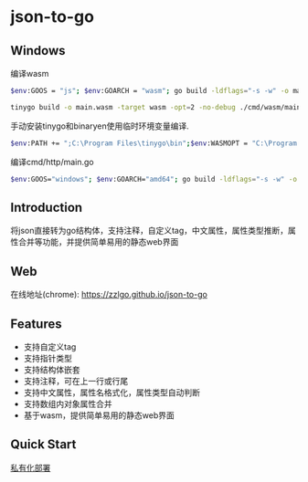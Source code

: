 # json-to-go

## Windows
编译wasm
```bash
$env:GOOS = "js"; $env:GOARCH = "wasm"; go build -ldflags="-s -w" -o main.wasm cmd/wasm/main.go
```
```bash
tinygo build -o main.wasm -target wasm -opt=2 -no-debug ./cmd/wasm/main.go
```
手动安装tinygo和binaryen使用临时环境变量编译.
```bash
$env:PATH += ";C:\Program Files\tinygo\bin";$env:WASMOPT = "C:\Program Files\binaryen\bin\wasm-opt.exe"; tinygo build -o main.wasm -target wasm -opt=2 -no-debug ./cmd/wasm/main.go
```

编译cmd/http/main.go
```bash
$env:GOOS="windows"; $env:GOARCH="amd64"; go build -ldflags="-s -w" -o app.exe cmd/http/main.go
```

## Introduction

将json直接转为go结构体，支持注释，自定义tag，中文属性，属性类型推断，属性合并等功能，并提供简单易用的静态web界面

## Web

在线地址(chrome): https://zzlgo.github.io/json-to-go

## Features

* 支持自定义tag
* 支持指针类型
* 支持结构体嵌套
* 支持注释，可在上一行或行尾
* 支持中文属性，属性名格式化，属性类型自动判断
* 支持数组内对象属性合并
* 基于wasm，提供简单易用的静态web界面

## Quick Start

[私有化部署](deploy.md) <br>
